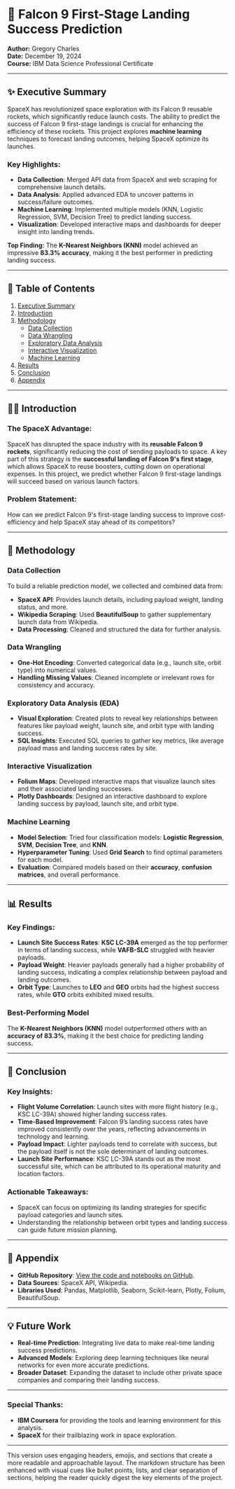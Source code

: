# 🚀 Falcon 9 First-Stage Landing Success Prediction

**Author:** Gregory Charles  
**Date:** December 19, 2024  
**Course:** IBM Data Science Professional Certificate  

---

## ✨ Executive Summary

SpaceX has revolutionized space exploration with its Falcon 9 reusable rockets, which significantly reduce launch costs. The ability to predict the success of Falcon 9 first-stage landings is crucial for enhancing the efficiency of these rockets. This project explores **machine learning** techniques to forecast landing outcomes, helping SpaceX optimize its launches.

### Key Highlights:
- **Data Collection**: Merged API data from SpaceX and web scraping for comprehensive launch details.
- **Data Analysis**: Applied advanced EDA to uncover patterns in success/failure outcomes.
- **Machine Learning**: Implemented multiple models (KNN, Logistic Regression, SVM, Decision Tree) to predict landing success.
- **Visualization**: Developed interactive maps and dashboards for deeper insight into landing trends.

**Top Finding:** The **K-Nearest Neighbors (KNN)** model achieved an impressive **83.3% accuracy**, making it the best performer in predicting landing success.

---

## 📖 Table of Contents

1. [Executive Summary](#✨-executive-summary)
2. [Introduction](#-introduction)
3. [Methodology](#-methodology)
   - [Data Collection](#data-collection)
   - [Data Wrangling](#data-wrangling)
   - [Exploratory Data Analysis](#exploratory-data-analysis)
   - [Interactive Visualization](#interactive-visualization)
   - [Machine Learning](#machine-learning)
4. [Results](#results)
5. [Conclusion](#conclusion)
6. [Appendix](#appendix)

---

## 🧑‍🚀 Introduction

### The SpaceX Advantage:
SpaceX has disrupted the space industry with its **reusable Falcon 9 rockets**, significantly reducing the cost of sending payloads to space. A key part of this strategy is the **successful landing of Falcon 9's first stage**, which allows SpaceX to reuse boosters, cutting down on operational expenses. In this project, we predict whether Falcon 9 first-stage landings will succeed based on various launch factors.

### Problem Statement:
How can we predict Falcon 9's first-stage landing success to improve cost-efficiency and help SpaceX stay ahead of its competitors?

---

## 🔧 Methodology

### Data Collection
To build a reliable prediction model, we collected and combined data from:
- **SpaceX API**: Provides launch details, including payload weight, landing status, and more.
- **Wikipedia Scraping**: Used **BeautifulSoup** to gather supplementary launch data from Wikipedia.
- **Data Processing**: Cleaned and structured the data for further analysis.

### Data Wrangling
- **One-Hot Encoding**: Converted categorical data (e.g., launch site, orbit type) into numerical values.
- **Handling Missing Values**: Cleaned incomplete or irrelevant rows for consistency and accuracy.

### Exploratory Data Analysis (EDA)
- **Visual Exploration**: Created plots to reveal key relationships between features like payload weight, launch site, and orbit type with landing success.
- **SQL Insights**: Executed SQL queries to gather key metrics, like average payload mass and landing success rates by site.

### Interactive Visualization
- **Folium Maps**: Developed interactive maps that visualize launch sites and their associated landing successes.
- **Plotly Dashboards**: Designed an interactive dashboard to explore landing success by payload, launch site, and orbit type.

### Machine Learning
- **Model Selection**: Tried four classification models: **Logistic Regression**, **SVM**, **Decision Tree**, and **KNN**.
- **Hyperparameter Tuning**: Used **Grid Search** to find optimal parameters for each model.
- **Evaluation**: Compared models based on their **accuracy**, **confusion matrices**, and overall performance.

---

## 📊 Results

### Key Findings:
- **Launch Site Success Rates**: **KSC LC-39A** emerged as the top performer in terms of landing success, while **VAFB-SLC** struggled with heavier payloads.
- **Payload Weight**: Heavier payloads generally had a higher probability of landing success, indicating a complex relationship between payload and landing outcomes.
- **Orbit Type**: Launches to **LEO** and **GEO** orbits had the highest success rates, while **GTO** orbits exhibited mixed results.

### Best-Performing Model
The **K-Nearest Neighbors (KNN)** model outperformed others with an **accuracy of 83.3%**, making it the best choice for predicting landing success. 

---

## 🏁 Conclusion

### Key Insights:
- **Flight Volume Correlation**: Launch sites with more flight history (e.g., KSC LC-39A) showed higher landing success rates.
- **Time-Based Improvement**: Falcon 9’s landing success rates have improved consistently over the years, reflecting advancements in technology and learning.
- **Payload Impact**: Lighter payloads tend to correlate with success, but the payload itself is not the sole determinant of landing outcomes.
- **Launch Site Performance**: KSC LC-39A stands out as the most successful site, which can be attributed to its operational maturity and location factors.

### Actionable Takeaways:
- SpaceX can focus on optimizing its landing strategies for specific payload categories and launch sites.
- Understanding the relationship between orbit types and landing success can guide future mission planning.

---

## 📂 Appendix

- **GitHub Repository**: [View the code and notebooks on GitHub](https://github.com/your-repository).
- **Data Sources**: SpaceX API, Wikipedia.
- **Libraries Used**: Pandas, Matplotlib, Seaborn, Scikit-learn, Plotly, Folium, BeautifulSoup.

---

## 💡 Future Work
- **Real-time Prediction**: Integrating live data to make real-time landing success predictions.
- **Advanced Models**: Exploring deep learning techniques like neural networks for even more accurate predictions.
- **Broader Dataset**: Expanding the dataset to include other private space companies and comparing their landing success.

---

### Special Thanks:
- **IBM Coursera** for providing the tools and learning environment for this analysis.
- **SpaceX** for their trailblazing work in space exploration.

---

This version uses engaging headers, emojis, and sections that create a more readable and approachable layout. The markdown structure has been enhanced with visual cues like bullet points, lists, and clear separation of sections, helping the reader quickly digest the key elements of the project.
